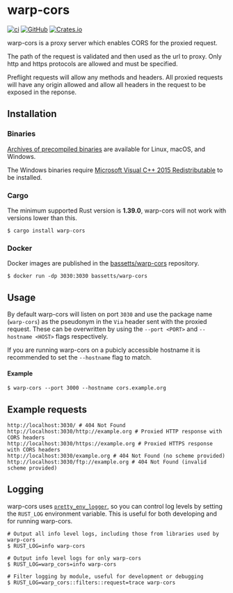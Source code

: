 # warp-cors

[![ci](https://github.com/Bassetts/warp-cors/workflows/ci/badge.svg)](https://github.com/Bassetts/warp-cors/actions?query=workflow%3Aci)
[![GitHub](https://img.shields.io/github/license/bassetts/warp-cors?color=blue)](./LICENSE)
[![Crates.io](https://img.shields.io/crates/v/warp-cors)](https://crates.io/crates/warp-cors)

warp-cors is a proxy server which enables CORS for the proxied request.

The path of the request is validated and then used as the url to proxy. Only
http and https protocols are allowed and must be specified.

Preflight requests will allow any methods and headers. All proxied requests will
have any origin allowed and allow all headers in the request to be exposed in the
reponse.

## Installation

### Binaries

[Archives of precompiled binaries](https://github.com/Bassetts/warp-cors/releases) 
are available for Linux, macOS, and Windows.

The Windows binaries require [Microsoft Visual C++ 2015 Redistributable](https://www.microsoft.com/en-us/download/details.aspx?id=53587)
to be installed.

### Cargo

The minimum supported Rust version is **1.39.0**, warp-cors will not work with
versions lower than this.

```shell
$ cargo install warp-cors
```

### Docker

Docker images are published in the 
[bassetts/warp-cors](https://hub.docker.com/repository/docker/bassetts/warp-cors) 
repository.

```shell
$ docker run -dp 3030:3030 bassetts/warp-cors
```

## Usage

By default warp-cors will listen on port `3030` and use the package name
(`warp-cors`) as the pseudonym in the `Via` header sent with the proxied
request. These can be overwritten by using the `--port <PORT>` and
`--hostname <HOST>` flags respectively.

If you are running warp-cors on a pubicly accessible hostname it is
recommended to set the `--hostname` flag to match.

#### Example
```shell
$ warp-cors --port 3000 --hostname cors.example.org
```

## Example requests

```shell
http://localhost:3030/ # 404 Not Found
http://localhost:3030/http://example.org # Proxied HTTP response with CORS headers
http://localhost:3030/https://example.org # Proxied HTTPS response with CORS headers
http://localhost:3030/example.org # 404 Not Found (no scheme provided)
http://localhost:3030/ftp://example.org # 404 Not Found (invalid scheme provided)
```

## Logging

warp-cors uses [`pretty_env_logger`], so you can control log levels by setting
the `RUST_LOG` environment variable. This is useful for both developing and
for running warp-cors.

```shell
# Output all info level logs, including those from libraries used by warp-cors
$ RUST_LOG=info warp-cors

# Output info level logs for only warp-cors
$ RUST_LOG=warp_cors=info warp-cors

# Filter logging by module, useful for development or debugging
$ RUST_LOG=warp_cors::filters::request=trace warp-cors
```

[`pretty_env_logger`]: https://docs.rs/pretty_env_logger/*/pretty_env_logger/
